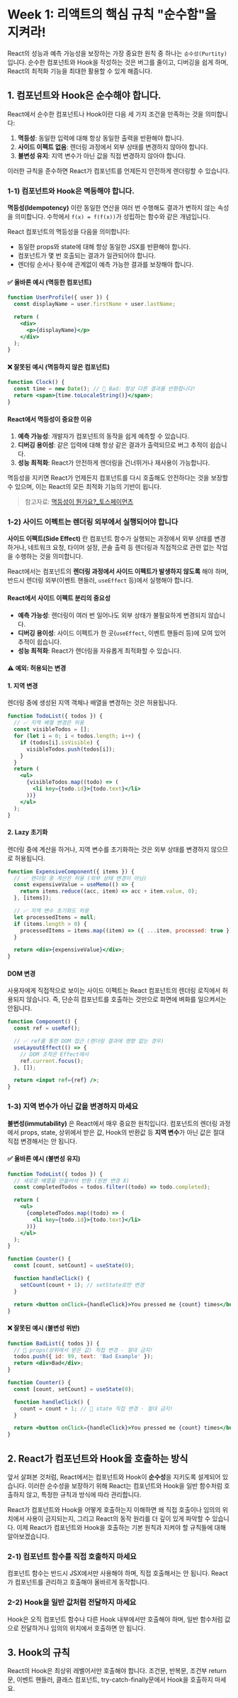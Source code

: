 # Week 1: 리액트의 핵심 규칙 "순수함"을 지켜라!

React의 성능과 예측 가능성을 보장하는 가장 중요한 원칙 중 하나는 `순수성(Purtity)`입니다. 순수한 컴포넌트와 Hook을 작성하는 것은 버그를 줄이고, 디버깅을 쉽게 하며, React의 최적화 기능을 최대한 활용할 수 있게 해줍니다.

## 1. 컴포넌트와 Hook은 순수해야 합니다.

React에서 순수한 컴포넌트나 Hook이란 다음 세 가지 조건을 만족하는 것을 의미합니다:

1. **멱등성**: 동일한 입력에 대해 항상 동일한 출력을 반환해야 합니다.
2. **사이드 이펙트 없음**: 렌더링 과정에서 외부 상태를 변경하지 않아야 합니다.
3. **불변성 유지**: 지역 변수가 아닌 값을 직접 변경하지 않아야 합니다.

이러한 규칙을 준수하면 React가 컴포넌트를 언제든지 안전하게 렌더링할 수 있습니다.

### 1-1) 컴포넌트와 Hook은 멱등해야 합니다.

**멱등성(Idempotency)** 이란 동일한 연산을 여러 번 수행해도 결과가 변하지 않는 속성을 의미합니다.
수학에서 `f(x) = f(f(x))`가 성립하는 함수와 같은 개념입니다.

React 컴포넌트의 멱등성을 다음을 의미합니다:

- 동일한 props와 state에 대해 항상 동일한 JSX를 반환해야 합니다.
- 컴포넌트가 몇 번 호출되는 결과가 일관되어야 합니다.
- 렌더링 순서나 횟수에 관계없이 예측 가능한 결과를 보장해야 합니다.

#### ✅ 올바른 예시 (멱등한 컴포넌트)

```jsx
function UserProfile({ user }) {
  const displayName = user.firstName + user.lastName;

  return (
    <div>
      <p>{displayName}</p>
    </div>
  );
}
```

#### ❌ 잘못된 예시 (멱등하지 않은 컴포넌트)

```jsx
function Clock() {
  const time = new Date(); // 🔴 Bad: 항상 다른 결과를 반환합니다!
  return <span>{time.toLocaleString()}</span>;
}
```

#### React에서 멱등성이 중요한 이유

1. **예측 가능성**: 개발자가 컴포넌트의 동작을 쉽게 예측할 수 있습니다.
2. **디버깅 용이성**: 같은 입력에 대해 항상 같은 결과가 출력되므로 버그 추적이 쉽습니다.
3. **성능 최적화**: React가 안전하게 렌더링을 건너뛰거나 재사용이 가능합니다.

멱등성을 지키면 React가 언제든지 컴포넌트를 다시 호출해도 안전하다는 것을 보장할 수 있으며, 이는 React의 모든 최적화 기능의 기반이 욉니다.

> 참고자료: [멱등성이 뭔가요?\_토스페이먼츠](https://docs.tosspayments.com/blog/what-is-idempotency#%EB%A9%B1%EB%93%B1%EC%84%B1%EC%9D%B4-%EB%AD%94%EA%B0%80%EC%9A%94)

### 1-2) 사이드 이펙트는 렌더링 외부에서 실행되어야 합니다

**사이드 이펙트(Side Effect)** 란 컴포넌트 함수가 실행되는 과정에서 외부 상태를 변경하거나, 네트워크 요청, 타이머 설정, 콘솔 출력 등 렌더링과 직접적으로 관련 없는 작업을 수행하는 것을 의미합니다.

React에서는 컴포넌트의 **렌더링 과정에서 사이드 이펙트가 발생하지 않도록** 해야 하며, 반드시 렌더링 외부(이벤트 핸들러, `useEffect` 등)에서 실행해야 합니다.

#### React에서 사이드 이펙트 분리의 중요성

- **예측 가능성**: 렌더링이 여러 번 일어나도 외부 상태가 불필요하게 변경되지 않습니다.
- **디버깅 용이성**: 사이드 이펙트가 한 곳(`useEffect`, 이벤트 핸들러 등)에 모여 있어 추적이 쉽습니다.
- **성능 최적화**: React가 렌더링을 자유롭게 최적화할 수 있습니다.

#### ⚠️ 예외: 허용되는 변경

#### 1. 지역 변경

렌더링 중에 생성된 지역 객체나 배열을 변경하는 것은 허용됩니다.

```jsx
function TodoList({ todos }) {
  // ✅ 지역 배열 변경은 허용
  const visibleTodos = [];
  for (let i = 0; i < todos.length; i++) {
    if (todos[i].isVisible) {
      visibleTodos.push(todos[i]);
    }
  }
  return (
    <ul>
      {visibleTodos.map((todo) => (
        <li key={todo.id}>{todo.text}</li>
      ))}
    </ul>
  );
}
```

#### 2. Lazy 초기화

렌더링 중에 계산을 하거나, 지역 변수를 초기화하는 것은 외부 상태를 변경하지 않으므로 허용됩니다.

```jsx
function ExpensiveComponent({ items }) {
  // ✅ 렌더링 중 계산은 허용 (외부 상태 변경이 아님)
  const expensiveValue = useMemo(() => {
    return items.reduce((acc, item) => acc + item.value, 0);
  }, [items]);

  // ✅ 지역 변수 초기화도 허용
  let processedItems = null;
  if (items.length > 0) {
    processedItems = items.map((item) => ({ ...item, processed: true }));
  }

  return <div>{expensiveValue}</div>;
}
```

#### DOM 변경

사용자에게 직접적으로 보이는 사이드 이펙트는 React 컴포넌트의 렌더링 로직에서 허용되지 않습니다.
즉, 단순히 컴포넌트를 호출하는 것만으로 화면에 벼화를 일으켜서는 안됩니다.

```jsx
function Component() {
  const ref = useRef();

  // ✅ ref를 통한 DOM 접근 (렌더링 결과에 영향 없는 경우)
  useLayoutEffect(() => {
    // DOM 조작은 Effect에서
    ref.current.focus();
  }, []);

  return <input ref={ref} />;
}
```

### 1-3) 지역 변수가 아닌 값을 변경하지 마세요

**불변성(immutability)** 은 React에서 매우 중요한 원칙입니다.
컴포넌트의 렌더링 과정에서 props, state, 상위에서 받은 값, Hook의 반환값 등 **지역 변수**가 아닌 값은 절대 직접 변경해서는 안 됩니다.

#### ✅ 올바른 예시 (불변성 유지)

```jsx
function TodoList({ todos }) {
  // 새로운 배열을 만들어서 반환 (원본 변경 X)
  const completedTodos = todos.filter((todo) => todo.completed);

  return (
    <ul>
      {completedTodos.map((todo) => (
        <li key={todo.id}>{todo.text}</li>
      ))}
    </ul>
  );
}
```

```jsx
function Counter() {
  const [count, setCount] = useState(0);

  function handleClick() {
    setCount(count + 1); // setState로만 변경
  }

  return <button onClick={handleClick}>You pressed me {count} times</button>;
}
```

#### ❌ 잘못된 예시 (불변성 위반)

```jsx
function BadList({ todos }) {
  // 🔴 props(상위에서 받은 값) 직접 변경 - 절대 금지!
  todos.push({ id: 99, text: 'Bad Example' });
  return <div>Bad</div>;
}
```

```jsx
function Counter() {
  const [count, setCount] = useState(0);

  function handleClick() {
    count = count + 1; // 🔴 state 직접 변경 - 절대 금지!
  }

  return <button onClick={handleClick}>You pressed me {count} times</button>;
}
```

## 2. React가 컴포넌트와 Hook을 호출하는 방식

앞서 살펴본 것처럼, React에서는 컴포넌트와 Hook이 **순수성**을 지키도록 설계되어 있습니다.
이러한 순수성을 보장하기 위해 React는 컴포넌트와 Hook을 일반 함수처럼 호출하지 않고, 특정한 규칙과 방식에 따라 관리합니다.

React가 컴포넌트와 Hook을 어떻게 호출하는지 이해하면 왜 직접 호출이나 임의의 위치에서 사용이 금지되는지, 그리고 React의 동작 원리를 더 깊이 있게 파악할 수 있습니다.
이제 React가 컴포넌트와 Hook을 호출하는 기본 원칙과 지켜야 할 규칙들에 대해 알아보겠습니다.

### 2-1) 컴포넌트 함수를 직접 호출하지 마세요

컴포넌트 함수는 반드시 JSX에서만 사용해야 하며, 직접 호출해서는 안 됩니다.
React가 컴포넌트를 관리하고 호출해야 올바르게 동작합니다.

### 2-2) Hook을 일반 값처럼 전달하지 마세요

Hook은 오직 컴포넌트 함수나 다른 Hook 내부에서만 호출해야 하며,
일반 함수처럼 값으로 전달하거나 임의의 위치에서 호출하면 안 됩니다.

## 3. Hook의 규칙

React의 Hook은 최상위 레벨어서만 호출해야 합니다.
조건문, 반복문, 조건부 return문, 이벤트 핸들러, 클래스 컴포넌트, try-catch-finally문에서 Hook을 호출하지 마세요.
